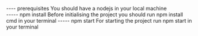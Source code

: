 ---- prerequisites 
  You should have a nodejs in your local machine \
  ----- npm install
  Before initialising the project you should run npm install cmd in your terminal
----- npm start
For starting the project run npm start in your terminal
